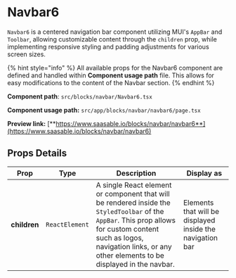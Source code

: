 # Navbar6

`Navbar6` is a centered navigation bar component utilizing MUI's `AppBar` and `Toolbar`, allowing customizable content through the `children` prop, while implementing responsive styling and padding adjustments for various screen sizes.

{% hint style="info" %}
All available props for the Navbar6 component are defined and handled within **Component usage path** file. This allows for easy modifications to the content of the Navbar section.
{% endhint %}

**Component path**: `src/blocks/navbar/Navbar6.tsx`

**Component usage path:**  `src/app/blocks/navbar/navbar6/page.tsx`

**Preview link:** [**https://www.saasable.io/blocks/navbar/navbar6**](https://www.saasable.io/blocks/navbar/navbar6)

## Props Details

| Prop         | Type           | Description                                                                                                                                                                                                                     | Display as                                                |
| ------------ | -------------- | ------------------------------------------------------------------------------------------------------------------------------------------------------------------------------------------------------------------------------- | --------------------------------------------------------- |
| **children** | `ReactElement` | A single React element or component that will be rendered inside the `StyledToolbar` of the `AppBar`. This prop allows for custom content such as logos, navigation links, or any other elements to be displayed in the navbar. | Elements that will be displayed inside the navigation bar |
